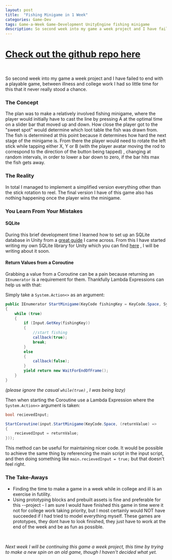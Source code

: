 ```yaml
---
layout: post
title:  "Fishing Minigame in 1 Week"
categories: Game-Dev
tags: Game-a-Week Game-Development UnityEngine fishing minigame
description: So second week into my game a week project and I have failed to end with a playable game...
---
```


# [Check out the github repo here](https://github.com/bwy-dev/1weekFishing)

&nbsp;

So second week into my game a week project and I have failed to end with a playable game, between illness and college work I had so little time for this that it never really stood a chance.

### The Concept

The plan was to make a relatively involved fishing minigame, where the player would initially have to cast the line by pressing A at the optimal time on a slider bar that moved up and down. How close the player got to the "sweet spot" would determine which loot table the fish was drawn from. The fish is determined at this point because it determines how hard the next stage of the minigame is. 
From there the player would need to rotate the left stick while tapping either X, Y or B (with the player avatar moving the rod to correspond to the direction of the button being tapped) , changing at random intervals, in order to lower a bar down to zero, if the bar hits max the fish gets away.

### The Reality

In total I managed to implement a simplified version everything other than the stick rotation to reel. The final version I have of this game also has nothing happening once the player wins the minigame.

### You Learn From Your Mistakes

#### SQLite

During this brief development time I learned how to set up an SQLite database in Unity from a [great guide](https://ornithoptergames.com/how-to-set-up-sqlite-for-unity/) I came across. From this I have started writing my own SQLite library for Unity which you can find [here](https://github.com/bwy-dev/SQLiteUnity3D) , I will be writing about it soon.

#### Return Values from a Coroutine

Grabbing a value from a Coroutine can be a pain because returning an `IEnumerator` is a requirement for them. Thankfully Lambda Expressions can help us with that:

Simply take a `System.Action<>` as an argument:

```C#
public IEnumerator StartMinigame(KeyCode fishingKey = KeyCode.Space, System.Action<bool> callback = null)
{
	while (true)
	{
		if (Input.GetKey(fishingKey))
		{
			//start fishing
			callback(true);
			break;
		}
		else
		{
			callback(false);
		}
		yield return new WaitForEndOfFrame();
	}
}
```
*(please ignore the casual `while(true)` , I was being lazy)*

Then when starting the Coroutine use a Lambda Expression where the `System.Action<>` argument is taken:
```C#
bool recievedInput;

StartCoroutine(input.StartMinigame(KeyCode.Space, (returnValue) =>
{
	recievedInput = returnValue;
}));
```
This method can be useful for maintaining nicer code. It would be possible to achieve the same thing by referencing the main script in the input script, and then doing something like `main.recievedInput = true;` but that doesn't feel right.

### The Take-Aways

- Finding the time to make a game in a week while in college and ill is an exercise in futility.
- Using prototyping blocks and prebuilt assets is fine and preferable for this --project - I am sure I would have finished this game in time were it not for college work taking priority, but I most certainly would NOT have succeeded if I had tried to model everything myself. These games are prototypes, they dont have to look finished, they just have to work at the end of the week and be as fun as possible.

&nbsp;

*Next week  I will be continuing this game a week project, this time by trying to make a new spin on an old game, though I haven't decided what yet.* 